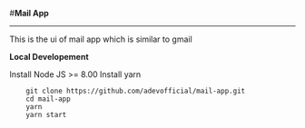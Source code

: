 #**Mail App**

***
This is the ui of mail app which is similar to gmail

**Local Developement**

Install Node JS >= 8.00 
Install yarn 

```
	git clone https://github.com/adevofficial/mail-app.git
	cd mail-app
	yarn 
	yarn start
```